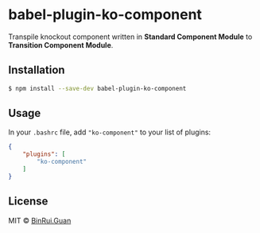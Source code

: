 babel-plugin-ko-component
=====

Transpile knockout component written in **Standard Component Module** to **Transition Component Module**.

## Installation

```bash
$ npm install --save-dev babel-plugin-ko-component
```

## Usage

In your `.bashrc` file, add `"ko-component"` to your list of plugins:

```json
{
    "plugins": [
        "ko-component"
    ]
}
```

## License

MIT &copy; [BinRui.Guan](differui@gmail.com)
